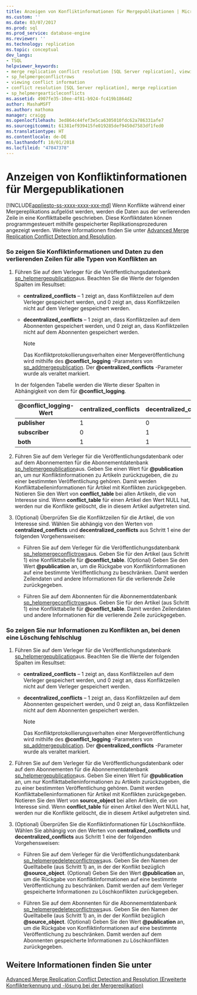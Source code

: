 ```yaml
---
title: Anzeigen von Konfliktinformationen für Mergepublikationen | Microsoft-Dokumentation
ms.custom: ''
ms.date: 03/07/2017
ms.prod: sql
ms.prod_service: database-engine
ms.reviewer: ''
ms.technology: replication
ms.topic: conceptual
dev_langs:
- TSQL
helpviewer_keywords:
- merge replication conflict resolution [SQL Server replication], viewing conflicts
- sp_helpmergeconflictrows
- viewing conflict information
- conflict resolution [SQL Server replication], merge replication
- sp_helpmergearticleconflicts
ms.assetid: 4907fe35-10ee-4f81-b924-fc419b1864d2
author: MashaMSFT
ms.author: mathoma
manager: craigg
ms.openlocfilehash: 3ed864c44fef3e5ca6305010fdc62a786331afe7
ms.sourcegitcommit: 61381ef939415fe019285def9450d7583df1fed0
ms.translationtype: HT
ms.contentlocale: de-DE
ms.lasthandoff: 10/01/2018
ms.locfileid: "47847378"
---
```

# <a name="view-conflict-information-for-merge-publications"></a>Anzeigen von Konfliktinformationen für Mergepublikationen
[!INCLUDE[appliesto-ss-xxxx-xxxx-xxx-md](../../includes/appliesto-ss-xxxx-xxxx-xxx-md.md)]
  Wenn Konflikte während einer Mergereplikations aufgelöst werden, werden die Daten aus der verlierenden Zeile in eine Konflikttabelle geschrieben. Diese Konfliktdaten können programmgesteuert mithilfe gespeicherter Replikationsprozeduren angezeigt werden. Weitere Informationen finden Sie unter [Advanced Merge Replication Conflict Detection and Resolution](../../relational-databases/replication/merge/advanced-merge-replication-conflict-detection-and-resolution.md).  
  
### <a name="to-view-conflict-information-and-losing-row-data-for-all-types-of-conflicts"></a>So zeigen Sie Konfliktinformationen und Daten zu den verlierenden Zeilen für alle Typen von Konflikten an  
  
1.  Führen Sie auf dem Verleger für die Veröffentlichungsdatenbank [sp_helpmergepublication](../../relational-databases/system-stored-procedures/sp-helpmergepublication-transact-sql.md)aus. Beachten Sie die Werte der folgenden Spalten im Resultset:  
  
    -   **centralized_conflicts** &ndash; 1 zeigt an, dass Konfliktzeilen auf dem Verleger gespeichert werden, und 0 zeigt an, dass Konfliktzeilen nicht auf dem Verleger gespeichert werden.  
  
    -   **decentralized_conflicts** &ndash; 1 zeigt an, dass Konfliktzeilen auf dem Abonnenten gespeichert werden, und 0 zeigt an, dass Konfliktzeilen nicht auf dem Abonnenten gespeichert werden.  
  
        > [!NOTE]  
        >  Das Konfliktprotokollierungsverhalten einer Mergeveröffentlichung wird mithilfe des **@conflict_logging** -Parameters von [sp_addmergepublication](../../relational-databases/system-stored-procedures/sp-addmergepublication-transact-sql.md). Der **@centralized_conflicts** -Parameter wurde als veraltet markiert.  
  
     In der folgenden Tabelle werden die Werte dieser Spalten in Abhängigkeit von dem für **@conflict_logging**.  
  
    |@conflict_logging-Wert|centralized_conflicts|decentralized_conflicts|  
    |------------------------------|----------------------------|------------------------------|  
    |**publisher**|1|0|  
    |**subscriber**|0|1|  
    |**both**|1|1|  
  
2.  Führen Sie auf dem Verleger für die Veröffentlichungsdatenbank oder auf dem Abonnementen für die Abonnementdatenbank [sp_helpmergepublication](../../relational-databases/system-stored-procedures/sp-helpmergearticleconflicts-transact-sql.md)aus. Geben Sie einen Wert für **@publication** an, um nur Konfliktinformationen zu Artikeln zurückzugeben, die zu einer bestimmten Veröffentlichung gehören. Damit werden Konflikttabelleninformationen für Artikel mit Konflikten zurückgegeben. Notieren Sie den Wert von **conflict_table** bei allen Artikeln, die von Interesse sind. Wenn **conflict_table** für einen Artikel den Wert NULL hat, werden nur die Konflikte gelöscht, die in diesem Artikel aufgetreten sind.  
  
3.  (Optional) Überprüfen Sie die Konfliktzeilen für die Artikel, die von Interesse sind. Wählen Sie abhängig von den Werten von **centralized_conflicts** und **decentralized_conflicts** aus Schritt 1 eine der folgenden Vorgehensweisen:  
  
    -   Führen Sie auf dem Verleger für die Veröffentlichungsdatenbank [sp_helpmergeconflictrows](../../relational-databases/system-stored-procedures/sp-helpmergeconflictrows-transact-sql.md)aus. Geben Sie für den Artikel (aus Schritt 1) eine Konflikttabelle für **@conflict_table**. (Optional) Geben Sie den Wert **@publication** an, um die Rückgabe von Konfliktinformationen auf eine bestimmte Veröffentlichung zu beschränken. Damit werden Zeilendaten und andere Informationen für die verlierende Zeile zurückgegeben.  
  
    -   Führen Sie auf dem Abonnenten für die Abonnementdatenbank [sp_helpmergeconflictrows](../../relational-databases/system-stored-procedures/sp-helpmergeconflictrows-transact-sql.md)aus. Geben Sie für den Artikel (aus Schritt 1) eine Konflikttabelle für **@conflict_table**. Damit werden Zeilendaten und andere Informationen für die verlierende Zeile zurückgegeben.  
  
### <a name="to-view-information-only-on-conflicts-where-the-delete-failed"></a>So zeigen Sie nur Informationen zu Konflikten an, bei denen eine Löschung fehlschlug  
  
1.  Führen Sie auf dem Verleger für die Veröffentlichungsdatenbank [sp_helpmergepublication](../../relational-databases/system-stored-procedures/sp-helpmergepublication-transact-sql.md)aus. Beachten Sie die Werte der folgenden Spalten im Resultset:  
  
    -   **centralized_conflicts** &ndash; 1 zeigt an, dass Konfliktzeilen auf dem Verleger gespeichert werden, und 0 zeigt an, dass Konfliktzeilen nicht auf dem Verleger gespeichert werden.  
  
    -   **decentralized_conflicts** &ndash; 1 zeigt an, dass Konfliktzeilen auf dem Abonnenten gespeichert werden, und 0 zeigt an, dass Konfliktzeilen nicht auf dem Abonnenten gespeichert werden.  
  
        > [!NOTE]  
        >  Das Konfliktprotokollierungsverhalten einer Mergeveröffentlichung wird mithilfe des **@conflict_logging** -Parameters von [sp_addmergepublication](../../relational-databases/system-stored-procedures/sp-addmergepublication-transact-sql.md). Der **@centralized_conflicts** -Parameter wurde als veraltet markiert.  
  
2.  Führen Sie auf dem Verleger für die Veröffentlichungsdatenbank oder auf dem Abonnementen für die Abonnementdatenbank [sp_helpmergepublication](../../relational-databases/system-stored-procedures/sp-helpmergearticleconflicts-transact-sql.md)aus. Geben Sie einen Wert für **@publication** an, um nur Konflikttabelleninformationen zu Artikeln zurückzugeben, die zu einer bestimmten Veröffentlichung gehören. Damit werden Konflikttabelleninformationen für Artikel mit Konflikten zurückgegeben. Notieren Sie den Wert von **source_object** bei allen Artikeln, die von Interesse sind. Wenn **conflict_table** für einen Artikel den Wert NULL hat, werden nur die Konflikte gelöscht, die in diesem Artikel aufgetreten sind.  
  
3.  (Optional) Überprüfen Sie die Konfliktinformationen für Löschkonflikte. Wählen Sie abhängig von den Werten von **centralized_conflicts** und **decentralized_conflicts** aus Schritt 1 eine der folgenden Vorgehensweisen:  
  
    -   Führen Sie auf dem Verleger für die Veröffentlichungsdatenbank [sp_helpmergedeleteconflictrows](../../relational-databases/system-stored-procedures/sp-helpmergedeleteconflictrows-transact-sql.md)aus. Geben Sie den Namen der Quelltabelle (aus Schritt 1) an, in der der Konflikt bezüglich **@source_object**. (Optional) Geben Sie den Wert **@publication** an, um die Rückgabe von Konfliktinformationen auf eine bestimmte Veröffentlichung zu beschränken. Damit werden auf dem Verleger gespeicherte Informationen zu Löschkonflikten zurückgegeben.  
  
    -   Führen Sie auf dem Abonnenten für die Abonnementdatenbank [sp_helpmergedeleteconflictrows](../../relational-databases/system-stored-procedures/sp-helpmergedeleteconflictrows-transact-sql.md)aus. Geben Sie den Namen der Quelltabelle (aus Schritt 1) an, in der der Konflikt bezüglich **@source_object**. (Optional) Geben Sie den Wert **@publication** an, um die Rückgabe von Konfliktinformationen auf eine bestimmte Veröffentlichung zu beschränken. Damit werden auf dem Abonnenten gespeicherte Informationen zu Löschkonflikten zurückgegeben.  
  
## <a name="see-also"></a>Weitere Informationen finden Sie unter  
 [Advanced Merge Replication Conflict Detection and Resolution (Erweiterte Konflikterkennung und -lösung bei der Mergereplikation)](../../relational-databases/replication/merge/advanced-merge-replication-conflict-detection-and-resolution.md)  
  
  
